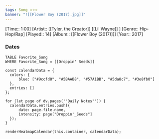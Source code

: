 ```yaml
---
tags: Song ⭐⭐⭐ 
banner: "![[Flower Boy (2017).jpg]]"
---
```

[Time:: 1:00]
[Artist:: [[Tyler, the Creator]] [[Lil Wayne]] ]
[Genre:: Hip-Hop/Rap]
[Played:: 14]
[Album:: [[Flower Boy (2017)]]]
[Year:: 2017]
### Dates
````dataview
TABLE Favorite_Song
WHERE Favorite_Song = [[Droppin' Seeds]]
````

  ```dataviewjs
const calendarData = { 
	colors: { 
		blue: ["#9ccfd8", "#5BAAB8", "#57A1BB", "#5da8c7", "#3e8fb0"] 
	}, 
	entries: [] 
}; 

for (let page of dv.pages('"Daily Notes"')) { 
	calendarData.entries.push({ 
		date: page.file.name, 
		intensity: page["Droppin'_Seeds"]
	}); 
} 

renderHeatmapCalendar(this.container, calendarData);
```
